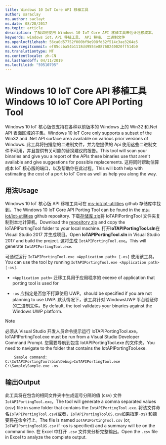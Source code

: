 ```yaml
---
title: Windows 10 IoT Core API 移植工具
author: saraclay
ms.author: saclayt
ms.date: 08/28/2017
ms.topic: article
description: 了解如何使用 Windows 10 IoT Core API 移植工具来估计迁移成本。
keywords: windows iot，API 移植工具、 API 移植、 二进制文件
ms.openlocfilehash: 56ca0d57752f000bf9e908fd32f514c3ae3264e5
ms.sourcegitcommit: ef85ccba54b1118d49554e88768240020ff514b0
ms.translationtype: MT
ms.contentlocale: zh-CN
ms.lasthandoff: 04/11/2019
ms.locfileid: "59510795"
---
```

# <a name="windows-10-iot-core-api-porting-tool"></a><span data-ttu-id="b7595-104">Windows 10 IoT Core API 移植工具</span><span class="sxs-lookup"><span data-stu-id="b7595-104">Windows 10 IoT Core API Porting Tool</span></span>

<span data-ttu-id="b7595-105">Windows 10 IoT 核心版仅支持在各种以前版本的 Windows 上的 Win32 和.Net API 表面区域的子集。</span><span class="sxs-lookup"><span data-stu-id="b7595-105">Windows 10 IoT Core only supports a subset of the Win32 and .Net API surface area available on various prior versions of Windows.</span></span> <span data-ttu-id="b7595-106">此工具将扫描您的二进制文件，并为您提供的 Api 使用这些二进制文件不可用，并且提供有关可能的替换建议的报告。</span><span class="sxs-lookup"><span data-stu-id="b7595-106">This tool will scan your binaries and give you a report of the APIs these binaries use that aren't available and give suggestions for possible replacements.</span></span> <span data-ttu-id="b7595-107">这将同时帮助估算成本 IoT 核心版的端口，以及帮助你在此过程。</span><span class="sxs-lookup"><span data-stu-id="b7595-107">This will both help with estimating the cost of a port to IoT Core as well as help you along the way.</span></span>


## <a name="usage"></a><span data-ttu-id="b7595-108">用法</span><span class="sxs-lookup"><span data-stu-id="b7595-108">Usage</span></span>

<span data-ttu-id="b7595-109">Windows 10 IoT 核心版 API 移植工具可在 [ms-iot/iot-utilities](https://github.com/ms-iot/iot-utilities) github 存储库中找到。</span><span class="sxs-lookup"><span data-stu-id="b7595-109">The Windows 10 IoT Core API Porting Tool can be found in the [ms-iot/iot-utilities](https://github.com/ms-iot/iot-utilities) github repository.</span></span>  <span data-ttu-id="b7595-110">下载[存储库 zip](https://github.com/ms-iot/iot-utilities/archive/master.zip)将 IoTAPIPortingTool 文件夹复制到本地计算机。</span><span class="sxs-lookup"><span data-stu-id="b7595-110">Download the [repository zip](https://github.com/ms-iot/iot-utilities/archive/master.zip) and copy the IoTAPIPortingTool folder to your local machine.</span></span>  <span data-ttu-id="b7595-111">打开**IoTAPIPortingTool.sln**在 Visual Studio 2017 并生成项目。</span><span class="sxs-lookup"><span data-stu-id="b7595-111">Open **IoTAPIPortingTool.sln** in Visual Studio 2017 and build the project.</span></span>  <span data-ttu-id="b7595-112">这将生成 `IotAPIPortingTool.exe`。</span><span class="sxs-lookup"><span data-stu-id="b7595-112">This will generate `IotAPIPortingTool.exe`.</span></span>

<span data-ttu-id="b7595-113">可通过运行 `IoTAPIPortingTool.exe <Application path> [-os]` 使用该工具。</span><span class="sxs-lookup"><span data-stu-id="b7595-113">You can use the tool by running `IoTAPIPortingTool.exe <Application path> [-os]`.</span></span>

*  `<Application path>` <span data-ttu-id="b7595-114">迁移工具用于应用程序的 exe</span><span class="sxs-lookup"><span data-stu-id="b7595-114">exe of application that porting tool is used for</span></span>

*  `-os` <span data-ttu-id="b7595-115">应指定是否您不打算使用 UWP。</span><span class="sxs-lookup"><span data-stu-id="b7595-115">should be specified if you are not planning to use UWP.</span></span>  <span data-ttu-id="b7595-116">默认情况下，该工具针对 WindowsUWP 平台验证你的二进制文件。</span><span class="sxs-lookup"><span data-stu-id="b7595-116">By default, the tool validates your binaries against the Windows UWP platform.</span></span>

> [!NOTE] 
> <span data-ttu-id="b7595-117">必须从 Visual Studio 开发人员命令提示运行 IoTAPIPortingTool.exe。</span><span class="sxs-lookup"><span data-stu-id="b7595-117">IoTAPIPortingTool.exe must be run from a Visual Studio Developer Command Prompt.</span></span> <span data-ttu-id="b7595-118">您需要导航到包含 IotAPIPortingTool.exe 的文件夹。</span><span class="sxs-lookup"><span data-stu-id="b7595-118">You need to navigate to the folder that contains the IotAPIPortingTool.exe.</span></span> 

        Sample command: C:\IoTAPIPortingTool\bin\Debug>IoTAPIPortingTool.exe C:\Sample\Sample.exe -os 

## <a name="output"></a><span data-ttu-id="b7595-119">输出</span><span class="sxs-lookup"><span data-stu-id="b7595-119">Output</span></span>

<span data-ttu-id="b7595-120">此工具将在包含的相同文件夹中生成逗号分隔的值 (csv) 文件`IotAPIPortingTool.exe`。</span><span class="sxs-lookup"><span data-stu-id="b7595-120">The tool will generate a comma separated values (csv) file in same folder that contains the `IotAPIPortingTool.exe`.</span></span> <span data-ttu-id="b7595-121">将该文件命名`IoTAPIPortingTool.csv`(或者，`IoTAPIPortingToolOS.csv`如果指定-os) 和摘要将在命令行上。</span><span class="sxs-lookup"><span data-stu-id="b7595-121">The file is named `IoTAPIPortingTool.csv` (or, `IoTAPIPortingToolOS.csv` if -os is specified) and a summary will be on the command line.</span></span> <span data-ttu-id="b7595-122">在 Excel 中打开 `.csv` 文件来分析完整输出。</span><span class="sxs-lookup"><span data-stu-id="b7595-122">Open the `.csv` file in Excel to analyze the complete output.</span></span>
